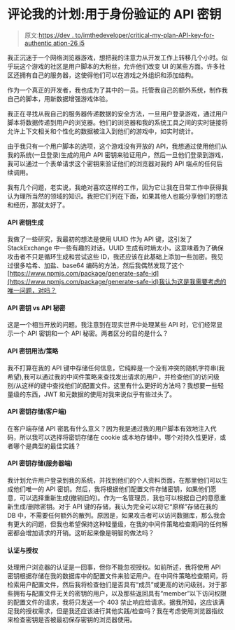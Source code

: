 # 评论我的计划:用于身份验证的 API 密钥

> 原文:[https://dev . to/imthedeveloper/critical-my-plan-API-key-for-authentic ation-26 i5](https://dev.to/imthedeveloper/critique-my-plan-api-key-for-authentication-26i5)

我正沉迷于一个网络浏览器游戏，想把我的注意力从开发工作上转移几个小时。似乎玩这个游戏的社区是用户脚本的大粉丝，允许他们改变 UI 的某些方面。许多社区还拥有自己的服务器，这使得他们可以在游戏之外组织和添加结构。

作为一个真正的开发者，我也成为了其中的一员。托管我自己的额外系统，制作我自己的脚本，用新数据增强游戏体验。

我正在寻找从我自己的服务器传递数据的安全方法，一旦用户登录游戏，通过用户脚本将数据传递到用户的浏览器。他们的浏览器和我的系统工具之间的实时链接将允许上下文相关和个性化的数据被注入到他们的游戏中，如实时统计。

由于我只有一个用户脚本的选项，这个游戏没有开放的 API，我想通过使用他们从我的系统(一旦登录)生成的用户 API 密钥来验证用户，然后一旦他们登录到游戏，我可以通过一个表单请求这个密钥来验证他们的浏览器对我的 API 端点的任何后续调用。

我有几个问题，老实说，我绝对喜欢这样的工作，因为它让我在日常工作中获得我认为理所当然的领域的知识。我把它们列在下面，如果其他人也能分享他们的想法和经历，那就太好了。

#### API 密钥生成

我做了一些研究，我最初的想法是使用 UUID 作为 API 键，这引发了 StackExchange 中一些有趣的对话。UUID 生成有时熵太小，这意味着为了确保攻击者不只是循环生成和尝试这些 ID，我还应该在此基础上添加一些加密。我见过很多哈希、加盐、base64 编码的方法，然后我偶然发现了这个[https://www.npmjs.com/package/generate-safe-id](https://www.npmjs.com/package/generate-safe-id)我认为这是我需要考虑的唯一问题，对吗？

#### API 密钥 vs API 秘密

这是一个相当开放的问题。我注意到在现实世界中处理某些 API 时，它们经常显示一个 API 密钥和一个 API 秘密。两者区分的目的是什么？

#### API 密钥用法/策略

我不打算在我的 API 键中存储任何信息，它纯粹是一个没有冲突的随机字符串(我希望),我可以通过我的中间件策略来查找发出请求的用户，并检查他们的访问级别/从这样的键中查找他们的配置文件。这里有什么更好的方法吗？我想要一些轻量级的东西，JWT 和元数据的使用对我来说似乎有些过头了。

#### API 密钥存储(客户端)

在客户端存储 API 密匙有什么意义？因为我是通过我的用户脚本有效地注入代码，所以我可以选择将密钥存储在 cookie 或本地存储中。哪个对持久性更好，或者哪个是典型的最佳实践？

#### API 密钥存储(服务器端)

我计划允许用户登录到我的系统，并找到他们的个人资料页面，在那里他们可以生成他们唯一的 API 密钥。然后，我将根据他们配置文件存储密钥，如果他们愿意，可以选择重新生成(撤销旧的)。作为一名管理员，我也可以根据自己的意愿重新生成/删除密钥。对于 API 键的存储，我认为完全可以将它“原样”存储在我的 DB 中，不需要任何额外的散列。原因是，如果攻击者可以访问数据库，那么我会有更大的问题，但我也希望保持这种轻量级，在我的中间件策略检查期间的任何解密都会增加请求的开销。这听起来像是明智的做法吗？

#### 认证与授权

处理用户浏览器的认证是一回事，但你不能忽视授权。如前所述，我将使用 API 密钥根据存储在我的数据库中的配置文件来验证用户。在中间件策略检查期间，将检索用户配置文件，然后我将检查他们是否具有“成员”或更高的访问级别。对于那些拥有与配置文件无关的密钥的用户，以及那些返回具有“member”以下访问权限的配置文件的请求，我将只发送一个 403 禁止响应给请求。据我所知，这应该满足我的授权需求，但是我还应该进行其他实践/检查吗？我在考虑使用浏览器指纹来检查密钥是否被最初保存密钥的浏览器使用。